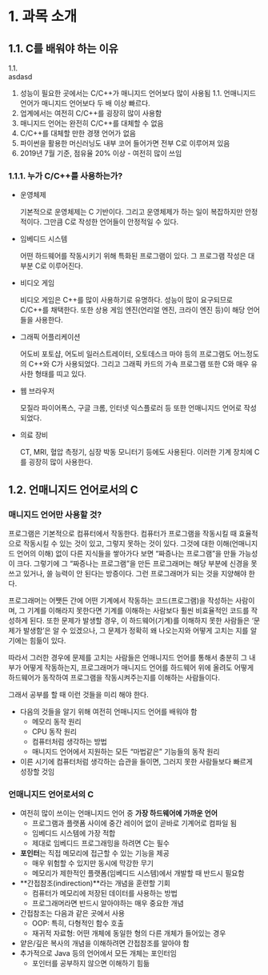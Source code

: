 # 1. 과목 소개

## <detials>1.1. C를 배워야 하는 이유</detials>

<detials>
    <summary> 1.1. </summary>
    <div>
    asdasd
    </div>
</details>

1. 성능이 필요한 곳에서는 C/C++가 매니지드 언어보다 많이 사용됨
    1.1. 언매니지드 언어가 매니지드 언어보다 두 배 이상 빠르다.
2. 업계에서는 여전히 C/C++를 굉장히 많이 사용함
3. 매니지드 언어는 완전히 C/C++를 대체할 수 없음
4. C/C++를 대체할 만한 경쟁 언어가 없음
5. 파이썬을 활용한 머신러닝도 내부 코어 들어가면 전부 C로 이루어져 있음
6. 2019년 7월 기준, 점유율 20% 이상 - 여전히 많이 쓰임

### 1.1.1. 누가 C/C++를 사용하는가?

- 운영체제
    
    기본적으로 운영체제는 C 기반이다. 그리고 운영체제가 하는 일이 복잡하지만 안정적이다. 그만큼 C로 작성한 언어들이 안정적일 수 있다.
    
- 임베디드 시스템
    
    어떤 하드웨어를 작동시키기 위해 특화된 프로그램이 있다. 그 프로그램 작성은 대부분 C로 이루어진다.
    
- 비디오 게임
    
    비디오 게임은 C++를 많이 사용하기로 유명하다. 성능이 많이 요구되므로 C/C++를 채택한다. 또한 상용 게임 엔진(언리얼 엔진, 크라이 엔진 등)이 해당 언어들을 사용한다.
    
- 그래픽 어플리케이션
    
    어도비 포토샵, 어도비 일러스트레이터, 오토데스크 마야 등의 프로그램도 어느정도의 C++와 C가 사용되었다. 그리고 그래픽 카드의 가속 프로그램 또한 C와 매우 유사한 형태를 띠고 있다.
    
- 웹 브라우저
    
    모질라 파이어폭스, 구글 크롬, 인터넷 익스플로러 등 또한 언매니지드 언어로 작성되었다.
    
- 의료 장비
    
    CT, MRI, 혈압 측정기, 심장 박동 모니터기 등에도 사용된다. 이러한 기계 장치에 C를 굉장히 많이 사용한다.
    

## 1.2. 언매니지드 언어로서의 C

### 매니지드 언어만 사용할 것?

프로그램은 기본적으로 컴퓨터에서 작동한다. 컴퓨터가 프로그램을 작동시킬 때 효율적으로 작동시킬 수 있는 것이 있고, 그렇지 못하는 것이 있다. 그것에 대한 이해(언매니지드 언어의 이해) 없이 다른 지식들을 쌓아가다 보면 “짜증나는 프로그램”을 만들 가능성이 크다. 그렇기에 그 “짜증나는 프로그램”을 만든 프로그래머는 해당 부분에 신경을 못쓰고 있거나, 쓸 능력이 안 된다는 방증이다. 그런 프로그래머가 되는 것을 지양해야 한다.

프로그래머는 어쨋든 간에 어떤 기계에서 작동하는 코드(프로그램)을 작성하는 사람이며, 그 기계를 이해라지 못한다면 기계를 이해하는 사람보다 훨씬 비효율적인 코드를 작성하게 된다. 또한 문제가 발생할 경우, 이 하드웨어(기계)를 이해하지 못한 사람들은 ‘문제가 발생함’은 알 수 있겠으나, 그 문제가 정확히 왜 나오는지와 어떻게 고치는 지를 알기에는 힘듦이 있다.

따라서 그러한 경우에 문제를 고치는 사람들은 언매니지드 언어를 통해서 충분히 그 내부가 어떻게 작동하는지, 프로그래머가 매니지드 언어를 하드웨어 위에 올려도 어떻게 하드웨어가 동작하여 프로그램을 작동시켜주는지를 이해하는 사람들이다.

그래서 공부를 할 때 이런 것들을 미리 해야 한다.

- 다음의 것들을 알기 위해 여전히 언매니지드 언어를 배워야 함
    - 메모리 동작 원리
    - CPU 동작 원리
    - 컴퓨터처럼 생각하는 방법
    - 매니지드 언어에서 지원하는 모든 “마법같은” 기능들의 동작 원리
- 이른 시기에 컴퓨터처럼 생각하는 습관을 들이면, 그러지 못한 사람들보다 빠르게 성장할 것임

### 언매니지드 언어로서의 C

- 여전히 많이 쓰이는 언매니지드 언어 중 **가장 하드웨어에 가까운 언어**
    - 프로그램과 플랫폼 사이에 중간 레이어 없이 곧바로 기계어로 컴파일 됨
    - 임베디드 시스템에 가장 적합
    - 제대로 임베디드 프로그래밍을 하려면 C는 필수
- **포인터**는 직접 메모리에 접근할 수 있는 기능을 제공
    - 매우 위험할 수 있지만 동시에 막강한 무기
    - 메모리가 제한적인 플랫폼(임베디드 시스템)에서 개발할 때 반드시 필요함
- **간접참조(indirection)**라는 개념을 훈련할 기회
    - 컴퓨터가 메모리에 저장된 데이터를 사용하는 방법
    - 프로그래머라면 반드시 알아야하는 매우 중요한 개념
- 간접참조는 다음과 같은 곳에서 사용
    - OOP: 특히, 다형적인 함수 호출
    - 재귀적 자료형: 어떤 개체에 동일한 형의 다른 개체가 들어있는 경우
- 얕은/깊은 복사의 개념을 이해하려면 간접참조를 알아야 함
- 추가적으로 Java 등의 언어에서 모든 개체는 포인터임
    - 포인터를 공부하지 않으면 이해하기 힘듦